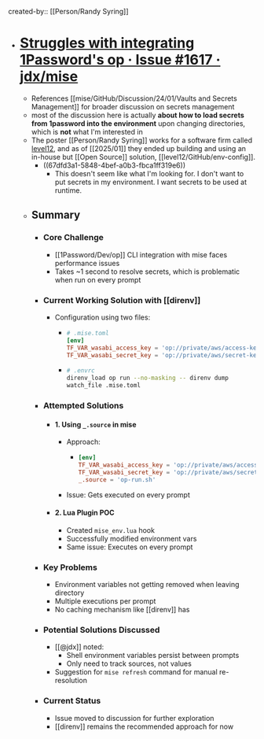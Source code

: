 created-by:: [[Person/Randy Syring]]

- # [Struggles with integrating 1Password's op · Issue #1617 · jdx/mise](https://github.com/jdx/mise/issues/1617)
	- References [[mise/GitHub/Discussion/24/01/Vaults and Secrets Management]] for broader discussion on secrets management
	- most of the discussion here is actually **about how to load secrets from 1password into the environment** upon changing directories, which is **not** what I'm interested in
	- The poster [[Person/Randy Syring]] works for a software firm called [level12](https://www.level12.io/), and as of [[2025/01]] they ended up building and using an in-house but [[Open Source]] solution, [[level12/GitHub/env-config]].
		- ((67dfd3a1-5848-4bef-a0b3-fbca1ff319e6))
			- This doesn't seem like what I'm looking for. I don't want to put secrets in my environment. I want secrets to be used at runtime.
	- ## Summary
		- ### Core Challenge
			- [[1Password/Dev/op]] CLI integration with mise faces performance issues
			- Takes ~1 second to resolve secrets, which is problematic when run on every prompt
		- ### Current Working Solution with [[direnv]]
			- Configuration using two files:
				- ~~~toml
				  # .mise.toml
				  [env]
				  TF_VAR_wasabi_access_key = 'op://private/aws/access-key'
				  TF_VAR_wasabi_secret_key = 'op://private/aws/secret-key'
				  ~~~
				- ~~~bash
				  # .envrc
				  direnv_load op run --no-masking -- direnv dump
				  watch_file .mise.toml
				  ~~~
		- ### Attempted Solutions
			- #### 1. Using `_.source` in mise
				- Approach:
					- ~~~toml
					  [env]
					  TF_VAR_wasabi_access_key = 'op://private/aws/access-key'
					  TF_VAR_wasabi_secret_key = 'op://private/aws/secret-key'
					  _.source = 'op-run.sh'
					  ~~~
				- Issue: Gets executed on every prompt
			- #### 2. Lua Plugin POC
				- Created `mise_env.lua` hook
				- Successfully modified environment vars
				- Same issue: Executes on every prompt
		- ### Key Problems
			- Environment variables not getting removed when leaving directory
			- Multiple executions per prompt
			- No caching mechanism like [[direnv]] has
		- ### Potential Solutions Discussed
			- [[@jdx]] noted:
				- Shell environment variables persist between prompts
				- Only need to track sources, not values
			- Suggestion for `mise refresh` command for manual re-resolution
		- ### Current Status
			- Issue moved to discussion for further exploration
			- [[direnv]] remains the recommended approach for now